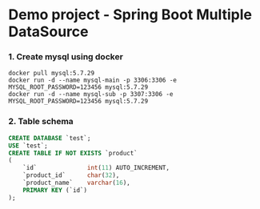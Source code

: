 # Demo project - Spring Boot Multiple DataSource

### 1. Create mysql using docker

```
docker pull mysql:5.7.29
docker run -d --name mysql-main -p 3306:3306 -e MYSQL_ROOT_PASSWORD=123456 mysql:5.7.29
docker run -d --name mysql-sub -p 3307:3306 -e MYSQL_ROOT_PASSWORD=123456 mysql:5.7.29
```

### 2. Table schema

```sql
CREATE DATABASE `test`;
USE `test`;
CREATE TABLE IF NOT EXISTS `product`
(
    `id`              int(11) AUTO_INCREMENT,
    `product_id`      char(32),
    `product_name`    varchar(16),
    PRIMARY KEY (`id`)
);
```
